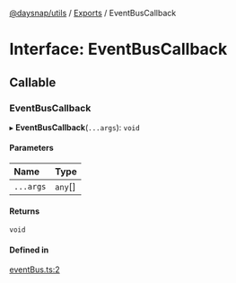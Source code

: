 [@daysnap/utils](../README.md) / [Exports](../modules.md) / EventBusCallback

# Interface: EventBusCallback

## Callable

### EventBusCallback

▸ **EventBusCallback**(`...args`): `void`

#### Parameters

| Name | Type |
| :------ | :------ |
| `...args` | `any`[] |

#### Returns

`void`

#### Defined in

[eventBus.ts:2](https://github.com/daysnap/utils/blob/7f37691/src/eventBus.ts#L2)
